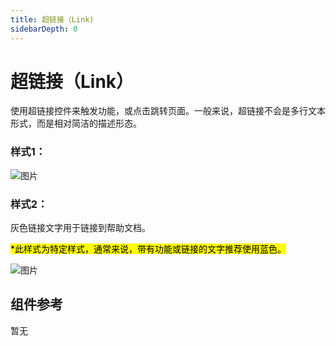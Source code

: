 ```yaml
---
title: 超链接（Link)
sidebarDepth: 0
---
```


# 超链接（Link）

使用超链接控件来触发功能，或点击跳转页面。一般来说，超链接不会是多行文本形式，而是相对简洁的描述形态。

### 样式1：

![图片](http://baiduyun-guideline.bj.bcebos.com/console/widget/hyperlinks/hyperlink-1%402x.png?process=none)

### 样式2：

灰色链接文字用于链接到帮助文档。

<mark>*此样式为特定样式，通常来说，带有功能或链接的文字推荐使用蓝色。</mark>

![图片](http://baiduyun-guideline.bj.bcebos.com/console/widget/hyperlinks/hyperlink-2@2x.png?process=none)

## 组件参考

暂无
